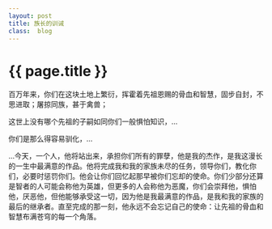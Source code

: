 ```yaml
---
layout: post
title: 族长的训诫
class:	blog
---
```


{{ page.title }}
===========================

百万年来，你们在这块土地上繁衍，挥霍着先祖恩赐的骨血和智慧，固步自封，不思进取；屠掠同族，甚于禽兽；

这世上没有哪个先祖的子嗣如同你们一般惧怕知识，...

你们是那么得容易驯化，...

...今天，一个人，他将站出来，承担你们所有的罪孽，他是我的杰作，是我这漫长的一生中最满意的作品。他将完成我和我的家族未尽的任务，领导你们，教化你们，必要时惩罚你们。他会让你们回忆起那早被你们忘却的使命。你们少部分还算是智者的人可能会称他为英雄，但更多的人会称他为恶魔，你们会崇拜他，惧怕他，厌恶他，但他能够承受这一切，因为他是我最满意的作品，是我和我的家族的最后的继承者。直至完成的那一刻，他永远不会忘记自己的使命：让先祖的骨血和智慧布满苍穹的每一个角落。
